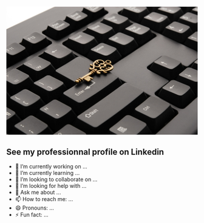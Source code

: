 ![Cover](https://github.com/celinedepauw/celinedepauw/blob/main/img/picture_cover.jpg)

## See my professionnal profile on Linkedin

- 🔭 I’m currently working on ...
- 🌱 I’m currently learning ...
- 👯 I’m looking to collaborate on ...
- 🤔 I’m looking for help with ...
- 💬 Ask me about ...
- 📫 How to reach me: ...
- 😄 Pronouns: ...
- ⚡ Fun fact: ...

